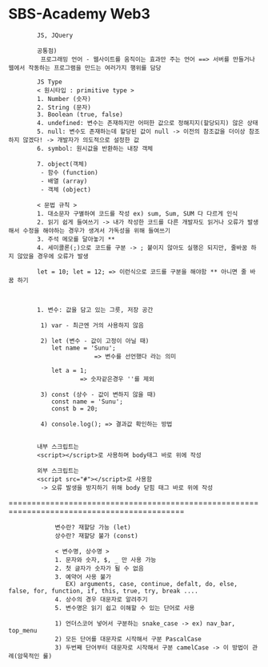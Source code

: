 # SBS-Academy Web3

            JS, JQuery
            
            공통점)
             프로그래밍 언어 - 웹사이트를 움직이는 효과만 주는 언어 ==> 서버를 만들거나 웹에서 작동하는 프로그램을 만드는 여러가지 행위를 담당

            JS Type
            < 원시타입 : primitive type >
            1. Number (숫자)
            2. String (문자)
            3. Boolean (true, false)
            4. undefined: 변수는 존재하지만 어떠한 값으로 정해지지(할당되지) 않은 상태
            5. null: 변수도 존재하는데 할당된 값이 null -> 이전의 참조값을 더이상 참조하지 않겠다! -> 개발자가 의도적으로 설정한 값
            6. symbol: 원시값을 반환하는 내장 객체

            7. object(객체)
             - 함수 (function)
             - 배열 (array)
             - 객체 (object)

            < 문법 규칙 >
            1. 대소문자 구별하여 코드를 작성 ex) sum, Sum, SUM 다 다르게 인식
            2. 읽기 쉽게 들여쓰기 -> 내가 작성한 코드를 다른 개발자도 읽거나 오류가 발생해서 수정을 해야하는 경우가 생겨서 가독성을 위해 들여쓰기
            3. 주석 메모를 달아놓기 **
            4. 세미콜론(;)으로 코드를 구분 -> ; 붙이지 않아도 실행은 되지만, 줄바꿈 하지 않았을 경우에 오류가 발생

            let = 10; let = 12; => 이런식으로 코드를 구분을 해야함 ** 아니면 줄 바꿈 하기



            1. 변수: 값을 담고 있는 그릇, 저장 공간

             1) var - 최근엔 거의 사용하지 않음

             2) let (변수 - 값이 고정이 아닐 때)
                let name = 'Sunu'; 
                            => 변수를 선언했다 라는 의미

                let a = 1;
                        => 숫자같은경우 ''를 제외

             3) const (상수 - 값이 변하지 않을 때)
                const name = 'Sunu'; 
                const b = 20;

             4) console.log(); => 결과값 확인하는 방법  


            내부 스크립트는
            <script></script>로 사용하며 body태그 바로 위에 작성
        
            외부 스크립트는
            <script src="#"></script>로 사용함
             -> 오류 발생을 방지하기 위해 body 닫힘 태그 바로 위에 작성


============================================================================================


                 변수란? 재할당 가능 (let)
                 상수란? 재할당 불가 (const)

                 < 변수명, 상수명 >
                 1. 문자와 숫자, $, _ 만 사용 가능
                 2. 첫 글자가 숫자가 될 수 없음
                 3. 예약어 사용 불가
                    EX) arguments, case, continue, defalt, do, else, false, for, function, if, this, true, try, break ....
                 4. 상수의 경우 대문자로 알려주기
                 5. 변수명은 읽기 쉽고 이해할 수 있는 단어로 사용
                 
                 1) 언더스코어 넣어서 구분하는 snake_case -> ex) nav_bar, top_menu
                 2) 모든 단어를 대문자로 시작해서 구분 PascalCase
                 3) 두번째 단어부터 대문자로 시작해서 구분 camelCase -> 이 방법이 관례(암묵적인 룰)
